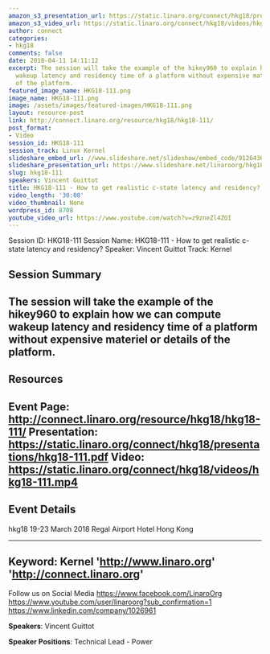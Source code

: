 ```yaml
---
amazon_s3_presentation_url: https://static.linaro.org/connect/hkg18/presentations/hkg18-111.pdf
amazon_s3_video_url: https://static.linaro.org/connect/hkg18/videos/hkg18-111.mp4
author: connect
categories:
- hkg18
comments: false
date: 2018-04-11 14:11:12
excerpt: The session will take the example of the hikey960 to explain how we can compute
  wakeup latency and residency time of a platform without expensive materiel or details
  of the platform.
featured_image_name: HKG18-111.png
image_name: HKG18-111.png
image: /assets/images/featured-images/HKG18-111.png
layout: resource-post
link: http://connect.linaro.org/resource/hkg18/hkg18-111/
post_format:
- Video
session_id: HKG18-111
session_track: Linux Kernel
slideshare_embed_url: //www.slideshare.net/slideshow/embed_code/91264366
slideshare_presentation_url: https://www.slideshare.net/linaroorg/hkg18111-how-to-get-realistic-cstate-latency-and-residency
slug: hkg18-111
speakers: Vincent Guittot
title: HKG18-111 - How to get realistic c-state latency and residency?
video_length: '30:08'
video_thumbnail: None
wordpress_id: 8708
youtube_video_url: https://www.youtube.com/watch?v=z9zneZl4ZOI
---
```


Session ID: HKG18-111
Session Name: HKG18-111 - How to get realistic c-state latency and residency?
Speaker: Vincent Guittot
Track: Kernel


## Session Summary
The session will take the example of the hikey960 to explain how we can compute wakeup latency and residency time of a platform without expensive materiel or details of the platform.
---------------------------------------------------
## Resources
Event Page: http://connect.linaro.org/resource/hkg18/hkg18-111/
Presentation: https://static.linaro.org/connect/hkg18/presentations/hkg18-111.pdf
Video: https://static.linaro.org/connect/hkg18/videos/hkg18-111.mp4
 ---------------------------------------------------
## Event Details
hkg18
19-23 March 2018
Regal Airport Hotel Hong Kong

---------------------------------------------------
Keyword: Kernel
'http://www.linaro.org'
'http://connect.linaro.org'
---------------------------------------------------
Follow us on Social Media
https://www.facebook.com/LinaroOrg
https://www.youtube.com/user/linaroorg?sub_confirmation=1
https://www.linkedin.com/company/1026961

**Speakers**: Vincent Guittot

**Speaker Positions**: Technical Lead - Power